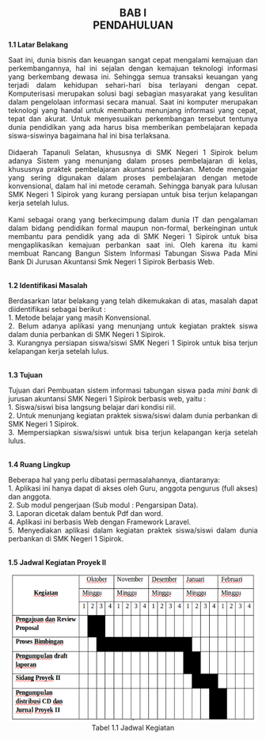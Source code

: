 <h2 align="center">BAB I <br> PENDAHULUAN</h2>
<strong>1.1 Latar Belakang</strong>
<p align="justify">
Saat ini, dunia bisnis dan keuangan sangat cepat mengalami kemajuan dan perkembangannya, hal ini sejalan dengan kemajuan teknologi informasi yang berkembang dewasa ini. Sehingga semua transaksi keuangan yang terjadi dalam kehidupan sehari-hari bisa terlayani dengan cepat. Komputerisasi merupakan solusi bagi sebagian masyarakat yang kesulitan dalam pengelolaan informasi secara manual. Saat ini komputer merupakan teknologi yang handal untuk membantu menunjang informasi yang cepat, tepat dan akurat. Untuk menyesuaikan perkembangan tersebut tentunya dunia pendidikan yang ada harus bisa memberikan pembelajaran kepada siswa-siswinya bagaimana hal ini bisa terlaksana.
<br><br>
Didaerah Tapanuli Selatan, khususnya di SMK Negeri 1 Sipirok belum adanya Sistem yang menunjang dalam proses pembelajaran di kelas, khususnya praktek pembelajaran akuntansi perbankan. Metode mengajar yang sering digunakan dalam proses pembelajaran dengan metode konvensional, dalam hal ini metode ceramah. Sehingga banyak para lulusan SMK Negeri 1 Sipirok yang kurang persiapan untuk bisa terjun kelapangan kerja setelah lulus. 
<br><br>
Kami sebagai orang yang berkecimpung dalam dunia IT dan pengalaman dalam bidang pendidikan formal maupun non-formal, berkeinginan untuk membantu para pendidik yang ada di SMK Negeri 1 Sipirok untuk bisa mengaplikasikan kemajuan perbankan saat ini. Oleh karena itu kami membuat Rancang Bangun Sistem Informasi Tabungan Siswa Pada Mini Bank Di Jurusan Akuntansi Smk Negeri  1 Sipirok Berbasis Web.
</p>
<br>
<strong>1.2 Identifikasi Masalah</strong>
<p align="justify">
Berdasarkan latar belakang yang telah dikemukakan di atas, masalah dapat  diidentifikasi sebagai berikut :
<br>1. Metode belajar yang masih Konvensional.
<br>
2.	Belum adanya aplikasi yang menunjang untuk kegiatan praktek siswa dalam dunia perbankan di SMK Negeri 1 Sipirok.
<br>
3.	Kurangnya persiapan siswa/siswi SMK Negeri 1 Sipirok untuk bisa terjun kelapangan kerja setelah lulus.
</p>
<br>
<strong>1.3 Tujuan</strong>
<p align="justify">
Tujuan dari Pembuatan sistem informasi tabungan siswa pada <i>mini bank</i> di jurusan akuntansi SMK Negeri  1 Sipirok berbasis web, yaitu :
<br>
1.	Siswa/siswi bisa langsung belajar dari kondisi riil.
<br>
2.	Untuk menunjang kegiatan praktek siswa/siswi dalam dunia perbankan di SMK Negeri 1 Sipirok.
<br>
3.	Mempersiapkan siswa/siswi untuk bisa terjun kelapangan kerja setelah lulus.
</p>
<br>
<strong>1.4 Ruang Lingkup</strong>
<p align="justify">
Beberapa hal yang perlu dibatasi permasalahannya, diantaranya:
<br>
1.	Aplikasi ini hanya dapat di akses oleh Guru, anggota pengurus (full akses) dan anggota. 
<br>
2.	Sub modul pengerjaan (Sub modul : Pengarsipan Data).
<br>
3.	Laporan dicetak dalam bentuk Pdf dan word.
<br>
4.	Aplikasi ini berbasis Web dengan Framework Laravel.
<br>
5.	Menyediakan aplikasi dalam kegiatan praktek siswa/siswi dalam dunia perbankan di SMK Negeri 1 Sipirok.
</p>
<br>
<strong>1.5 Jadwal Kegiatan Proyek II</strong>
<p align="justify">
<p align="center">
    <img src="../../img/proposal/jadwalkegiatan.png" width="650" height="300">
    <br>
    Tabel 1.1 Jadwal Kegiatan
</p>
